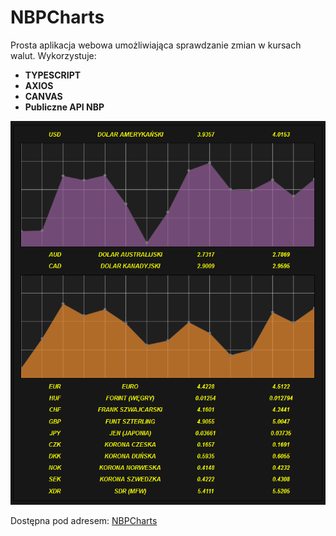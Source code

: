 # NBPCharts
Prosta aplikacja webowa umożliwiająca sprawdzanie zmian w kursach walut. 
Wykorzystuje:
- __TYPESCRIPT__
- __AXIOS__
- __CANVAS__
- __Publiczne API NBP__
 

![SCR1](/n1.png)


Dostępna pod adresem: 
  [NBPCharts](http://nbpcharts.herokuapp.com)
